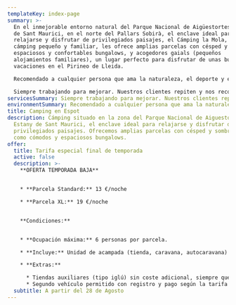 ```yaml
---
templateKey: index-page
summary: >-
  En el inmejorable entorno natural del Parque Nacional de Aigüestortes y Estany
  de Sant Maurici, en el norte del Pallars Sobirà, el enclave ideal para
  relajarse y disfrutar de privilegiados paisajes, el Cámping la Mola, un
  cámping pequeño y familiar, les ofrece amplias parcelas con césped y sombra,
  espaciosos y confortables bungalows, y acogedores gaials (pequeños
  alojamientos familiares), un lugar perfecto para disfrutar de unas buenas
  vacaciones en el Pirineo de Lleida.

  Recomendado a cualquier persona que ama la naturaleza, el deporte y el silencio.

  Siempre trabajando para mejorar. Nuestros clientes repiten y nos recomiendan.
servicesSummary: Siempre trabajando para mejorar. Nuestros clientes repiten y nos recomiendan
environmentSummary: Recomendado a cualquier persona que ama la naturaleza, el deporte y el silencio
title: Camping en Espot
description: Cámping situado en la zona del Parque Nacional de Aiguestortes i
  Estany de Sant Maurici, el enclave ideal para relajarse y disfrutar de
  privilegiados paisajes. Ofrecemos amplias parcelas con césped y sombra, así
  como cómodos y espaciosos bungalows.
offer:
  title: Tarifa especial final de temporada
  active: false
  description: >-
    **O﻿FERTA TEMPORADA BAJA**


    * **Parcela Standard:** 13 €/noche

    * **Parcela XL:** 19 €/noche


    **Condiciones:**


    * **Ocupación máxima:** 6 personas por parcela.

    * **Incluye:** Unidad de acampada (tienda, caravana, autocaravana) y un vehículo estacionado en la parcela.

    * **Extras:**

      * Tiendas auxiliares (tipo iglú) sin coste adicional, siempre que estén dentro de los límites de la parcela.
      * Segundo vehículo permitido con registro y pago según la tarifa vigente, debe estacionarse en la misma parcela.
  subtitle: A partir del 28 de Agosto
---
```

